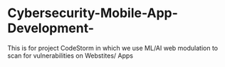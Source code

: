 # Cybersecurity-Mobile-App-Development-
This is for project CodeStorm in which we use ML/AI web modulation to scan for vulnerabilities on Webstites/ Apps 
